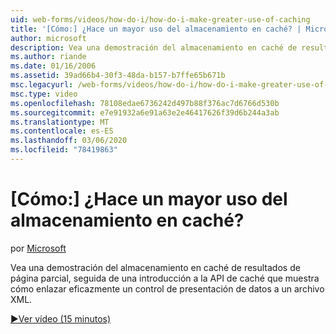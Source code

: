 ```yaml
---
uid: web-forms/videos/how-do-i/how-do-i-make-greater-use-of-caching
title: '[Cómo:] ¿Hace un mayor uso del almacenamiento en caché? | Microsoft Docs'
author: microsoft
description: Vea una demostración del almacenamiento en caché de resultados de página parcial, seguida de una introducción a la API de caché que muestra cómo enlazar una presentación de datos de forma eficaz...
ms.author: riande
ms.date: 01/16/2006
ms.assetid: 39ad66b4-30f3-48da-b157-b7ffe65b671b
msc.legacyurl: /web-forms/videos/how-do-i/how-do-i-make-greater-use-of-caching
msc.type: video
ms.openlocfilehash: 78108edae6736242d497b88f376ac7d6766d530b
ms.sourcegitcommit: e7e91932a6e91a63e2e46417626f39d6b244a3ab
ms.translationtype: MT
ms.contentlocale: es-ES
ms.lasthandoff: 03/06/2020
ms.locfileid: "78419863"
---
```

# <a name="how-do-i-make-greater-use-of-caching"></a>[Cómo:] ¿Hace un mayor uso del almacenamiento en caché?

por [Microsoft](https://github.com/microsoft)

Vea una demostración del almacenamiento en caché de resultados de página parcial, seguida de una introducción a la API de caché que muestra cómo enlazar eficazmente un control de presentación de datos a un archivo XML.

[&#9654;Ver vídeo (15 minutos)](https://channel9.msdn.com/Blogs/ASP-NET-Site-Videos/how-do-i-make-greater-use-of-caching)
